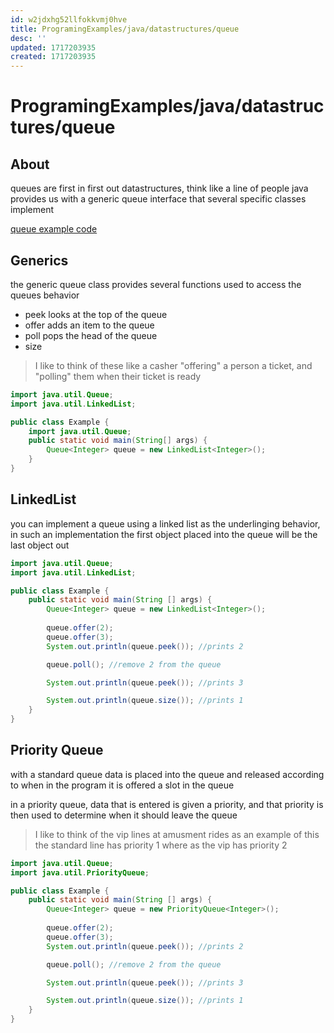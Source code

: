 ```yaml
---
id: w2jdxhg52llfokkvmj0hve
title: ProgramingExamples/java/datastructures/queue
desc: ''
updated: 1717203935
created: 1717203935
---
```

# ProgramingExamples/java/datastructures/queue

## About

queues are first in first out datastructures, think like a line of people
java provides us with a generic queue interface that several specific classes implement

[queue example code](./assets/ProgramingExamples/java/collections/examples/queues/QueueExample.java)

## Generics

the generic queue class provides several functions used to access the queues behavior

- peek looks at the top of the queue
- offer adds an item to the queue
- poll pops the head of the queue
- size

> I like to think of these like a casher "offering" a person a ticket, and "polling" them when their
> ticket is ready


```java
import java.util.Queue;
import java.util.LinkedList;

public class Example {
    import java.util.Queue;
    public static void main(String[] args) {
        Queue<Integer> queue = new LinkedList<Integer>();
    }
}
```

## LinkedList

you can implement a queue using a linked list as the underlinging behavior,
in such an implementation the first object placed into the queue will be the last object out

```java
import java.util.Queue;
import java.util.LinkedList;

public class Example {
    public static void main(String [] args) {
        Queue<Integer> queue = new LinkedList<Integer>();
        
        queue.offer(2);
        queue.offer(3);
        System.out.println(queue.peek()); //prints 2

        queue.poll(); //remove 2 from the queue

        System.out.println(queue.peek()); //prints 3

        System.out.println(queue.size()); //prints 1
    }
}
```
## Priority Queue

with a standard queue data is placed into the queue and released according to when in the program it is 
offered a slot in the queue

in a priority queue, data that is entered is given a priority, and that priority is then used to determine
when it should leave the queue

> I like to think of the vip lines at amusment rides as an example of this
> the standard line has priority 1
> where as the vip has priority 2

```java
import java.util.Queue;
import java.util.PriorityQueue;

public class Example {
    public static void main(String [] args) {
        Queue<Integer> queue = new PriorityQueue<Integer>();
        
        queue.offer(2);
        queue.offer(3);
        System.out.println(queue.peek()); //prints 2

        queue.poll(); //remove 2 from the queue

        System.out.println(queue.peek()); //prints 3

        System.out.println(queue.size()); //prints 1
    }
}
```
